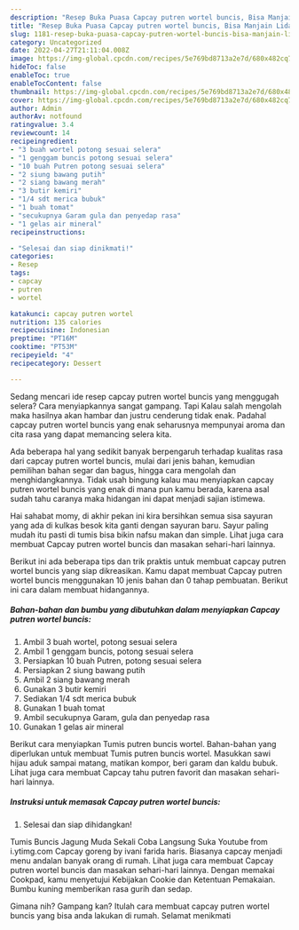 ```yaml
---
description: "Resep Buka Puasa Capcay putren wortel buncis, Bisa Manjain Lidah"
title: "Resep Buka Puasa Capcay putren wortel buncis, Bisa Manjain Lidah"
slug: 1181-resep-buka-puasa-capcay-putren-wortel-buncis-bisa-manjain-lidah
category: Uncategorized
date: 2022-04-27T21:11:04.008Z
image: https://img-global.cpcdn.com/recipes/5e769bd8713a2e7d/680x482cq70/capcay-putren-wortel-buncis-foto-resep-utama.jpg
hideToc: false
enableToc: true
enableTocContent: false
thumbnail: https://img-global.cpcdn.com/recipes/5e769bd8713a2e7d/680x482cq70/capcay-putren-wortel-buncis-foto-resep-utama.jpg
cover: https://img-global.cpcdn.com/recipes/5e769bd8713a2e7d/680x482cq70/capcay-putren-wortel-buncis-foto-resep-utama.jpg
author: Admin
authorAv: notfound
ratingvalue: 3.4
reviewcount: 14
recipeingredient:
- "3 buah wortel potong sesuai selera"
- "1 genggam buncis potong sesuai selera"
- "10 buah Putren potong sesuai selera"
- "2 siung bawang putih"
- "2 siang bawang merah"
- "3 butir kemiri"
- "1/4 sdt merica bubuk"
- "1 buah tomat"
- "secukupnya Garam gula dan penyedap rasa"
- "1 gelas air mineral"
recipeinstructions:

- "Selesai dan siap dinikmati!"
categories:
- Resep
tags:
- capcay
- putren
- wortel

katakunci: capcay putren wortel 
nutrition: 135 calories
recipecuisine: Indonesian
preptime: "PT16M"
cooktime: "PT53M"
recipeyield: "4"
recipecategory: Dessert

---
```



Sedang mencari ide resep capcay putren wortel buncis yang menggugah selera? Cara menyiapkannya sangat gampang. Tapi Kalau salah mengolah maka hasilnya akan hambar dan justru cenderung tidak enak. Padahal capcay putren wortel buncis yang enak seharusnya mempunyai aroma dan cita rasa yang dapat memancing selera kita.


Ada beberapa hal yang sedikit banyak berpengaruh terhadap kualitas rasa dari capcay putren wortel buncis, mulai dari jenis bahan, kemudian pemilihan bahan segar dan bagus, hingga cara mengolah dan menghidangkannya. Tidak usah bingung kalau mau menyiapkan capcay putren wortel buncis yang enak di mana pun kamu berada, karena asal sudah tahu caranya maka hidangan ini dapat menjadi sajian istimewa.

Hai sahabat momy, di akhir pekan ini kira bersihkan semua sisa sayuran yang ada di kulkas besok kita ganti dengan sayuran baru. Sayur paling mudah itu pasti di tumis bisa bikin nafsu makan dan simple. Lihat juga cara membuat Capcay putren wortel buncis dan masakan sehari-hari lainnya.


Berikut ini ada beberapa tips dan trik praktis untuk membuat capcay putren wortel buncis yang siap dikreasikan. Kamu dapat membuat Capcay putren wortel buncis menggunakan 10 jenis bahan dan 0 tahap pembuatan. Berikut ini cara dalam membuat hidangannya.

<!--inarticleads1-->

##### Bahan-bahan dan bumbu yang dibutuhkan dalam menyiapkan Capcay putren wortel buncis:

1. Ambil 3 buah wortel, potong sesuai selera
1. Ambil 1 genggam buncis, potong sesuai selera
1. Persiapkan 10 buah Putren, potong sesuai selera
1. Persiapkan 2 siung bawang putih
1. Ambil 2 siang bawang merah
1. Gunakan 3 butir kemiri
1. Sediakan 1/4 sdt merica bubuk
1. Gunakan 1 buah tomat
1. Ambil secukupnya Garam, gula dan penyedap rasa
1. Gunakan 1 gelas air mineral


Berikut cara menyiapkan Tumis putren buncis wortel. Bahan-bahan yang diperlukan untuk membuat Tumis putren buncis wortel. Masukkan sawi hijau aduk sampai matang, matikan kompor, beri garam dan kaldu bubuk. Lihat juga cara membuat Capcay tahu putren favorit dan masakan sehari-hari lainnya. 

<!--inarticleads2-->

##### Instruksi untuk memasak Capcay putren wortel buncis:


1. Selesai dan siap dihidangkan!

Tumis Buncis Jagung Muda Sekali Coba Langsung Suka Youtube from i.ytimg.com Capcay goreng by ivani farida haris. Biasanya capcay menjadi menu andalan banyak orang di rumah. Lihat juga cara membuat Capcay putren wortel buncis dan masakan sehari-hari lainnya. Dengan memakai Cookpad, kamu menyetujui Kebijakan Cookie dan Ketentuan Pemakaian. Bumbu kuning memberikan rasa gurih dan sedap. 

Gimana nih? Gampang kan? Itulah cara membuat capcay putren wortel buncis yang bisa anda lakukan di rumah. Selamat menikmati
